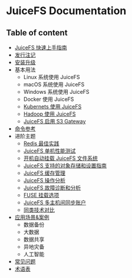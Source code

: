 # JuiceFS Documentation

## Table of content

- [JuiceFS 快速上手指南](README.md)
- [发行注记](release_notes.md)
- [安装升级](installation.md)
- 基本用法
  - Linux 系统使用 JuiceFS
  - macOS 系统使用 JuiceFS
  - Windows 系统使用 JuiceFS
  - Docker 使用 JuiceFS
  - [Kubernets 使用 JuiceFS](juicefs_on_kubernets.md) 
  - [Hadoop 使用 JuiceFS](hadoop_java_sdk.md)
  - [JuiceFS 启用 S3 Gateway](s3_gateway.md)
- [命令参考](command_reference.md)
- 进阶主题
  - [Redis 最佳实践](redis_best_practices.md)
  - [JuiceFS 单机性能测试](single_node_benchmark.md)
  - [开机自动挂载 JuiceFS 文件系统](mount_at_boot.md)
  - [JuiceFS 支持的对象存储和设置指南](object_storage_support_and_setup.md)
  - [JuiceFS 缓存管理](cache_management.md)
  - [JuiceFS 操作分析](operations_profiling.md)
  - [JuiceFS 故障诊断和分析](fault_diagnosis_and_analysis.md)
  - [FUSE 挂载选项](fuse_mount_options.md)
  - [JuiceFS 多主机间同步账户](sync_accounts_between_multiple_hosts.md)
  - [同类技术对比](comparison_with_others.md)
- [应用场景&案例](case/README.md)
  - 数据备份
  - 大数据
  - 数据共享
  - 异地灾备
  - 人工智能
- [常见问题](faq.md)
- [术语表](glossary.md)

